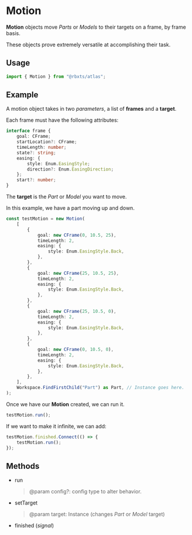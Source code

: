 # Motion

__Motion__ objects move *Parts* or *Models* to their targets on a frame, by frame basis.

These objects prove extremely versatile at accomplishing their task.

## Usage
```typescript
import { Motion } from "@rbxts/atlas";
```

## Example
A motion object takes in two *parameters*, a list of __frames__ and a __target__.

Each frame must have the following attributes:
```typescript
interface frame {
	goal: CFrame;
	startLocation?: CFrame;
	timeLength: number;
	state?: string;
	easing: {
		style: Enum.EasingStyle;
		direction?: Enum.EasingDirection;
	};
	start?: number;
}
```
The __target__ is the *Part* or *Model* you want to move.

In this example, we have a part moving up and down.
```typescript
const testMotion = new Motion(
	[
		{
			goal: new CFrame(0, 10.5, 25),
			timeLength: 2,
			easing: {
				style: Enum.EasingStyle.Back,
			},
		},
		{
			goal: new CFrame(25, 10.5, 25),
			timeLength: 2,
			easing: {
				style: Enum.EasingStyle.Back,
			},
		},
		{
			goal: new CFrame(25, 10.5, 0),
			timeLength: 2,
			easing: {
				style: Enum.EasingStyle.Back,
			},
		},
		{
			goal: new CFrame(0, 10.5, 0),
			timeLength: 2,
			easing: {
				style: Enum.EasingStyle.Back,
			},
		},
	],
	Workspace.FindFirstChild("Part") as Part, // Instance goes here.
);
```
Once we have our __Motion__ created, we can run it.
```typescript
testMotion.run();
```
If we want to make it infinite, we can add:
```typescript
testMotion.finished.Connect(() => {
    testMotion.run();
});
```
## Methods
- run
    > @param config?: config type to alter behavior.

- setTarget
    > @param target: Instance (changes *Part* or *Model* target)
- finished (*signal*)